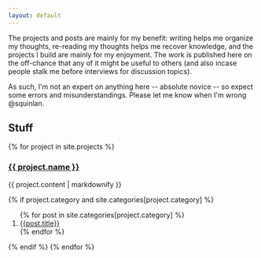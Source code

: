 ```yaml
---
layout: default
---
```

The projects and posts are mainly for my benefit: writing helps me organize my thoughts, re-reading my thoughts helps me recover knowledge, and the projects I build are mainly for my enjoyment. The work is published here on the off-chance that any of it might be useful to others (and also incase people stalk me before interviews for discussion topics).  

As such, I'm not an expert on anything here -- absolute novice -- so expect some errors and misunderstandings. Please let me know when I'm wrong @squinlan.

## Stuff

{% for project in site.projects %}
  <h3><a href="{{ project.url }}">{{ project.name }}</a></h3>
  <p>{{ project.content | markdownify }}</p>
  {% if project.category and site.categories[project.category] %}
  <ol>
    {% for post in site.categories[project.category] %}
      <li><a href="{{ site.baseurl }}{{ post.url }}">{{post.title}}</a></li>
    {% endfor %}
  </ol>
  {% endif %}
{% endfor %}

